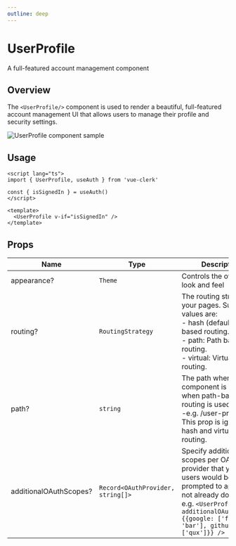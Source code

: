 ```yaml
---
outline: deep
---
```


# UserProfile

A full-featured account management component

## Overview

The `<UserProfile/>` component is used to render a beautiful, full-featured account management UI that allows users to manage their profile and security settings.

<img src="https://clerk.com/_next/image?url=https%3A%2F%2Fcdn.sanity.io%2Fimages%2Fe1ql88v4%2Fproduction%2F86ce587f95cbaa773bdd9ddf8d5dfbb57387de16-528x645.svg%3Ffit%3Dmax%26auto%3Dformat&w=1080&q=75" alt="UserProfile component sample" />

## Usage

```vue
<script lang="ts">
import { UserProfile, useAuth } from 'vue-clerk'

const { isSignedIn } = useAuth()
</script>

<template>
  <UserProfile v-if="isSignedIn" />
</template>
```

## Props

|Name|Type|Description|
|--- |--- |--- |
|appearance?|`Theme`|Controls the overall look and feel|
|routing?|`RoutingStrategy`|The routing strategy for your pages. Supported values are:<br>- hash (default): Hash based routing.<br>- path: Path based routing.<br>- virtual: Virtual based routing.|
|path?|`string`|The path where the component is mounted when path-based routing is used.<br>-e.g. /user-profile. This prop is ignored in hash and virtual based routing.|
|additionalOAuthScopes?|`Record<OAuthProvider, string[]>`|Specify additional scopes per OAuth provider that your users would be prompted to approve if not already done so e.g. <span v-pre>`<UserProfile additionalOAuthScopes={{google: ['foo', 'bar'], github: ['qux']}} />`</span>|
